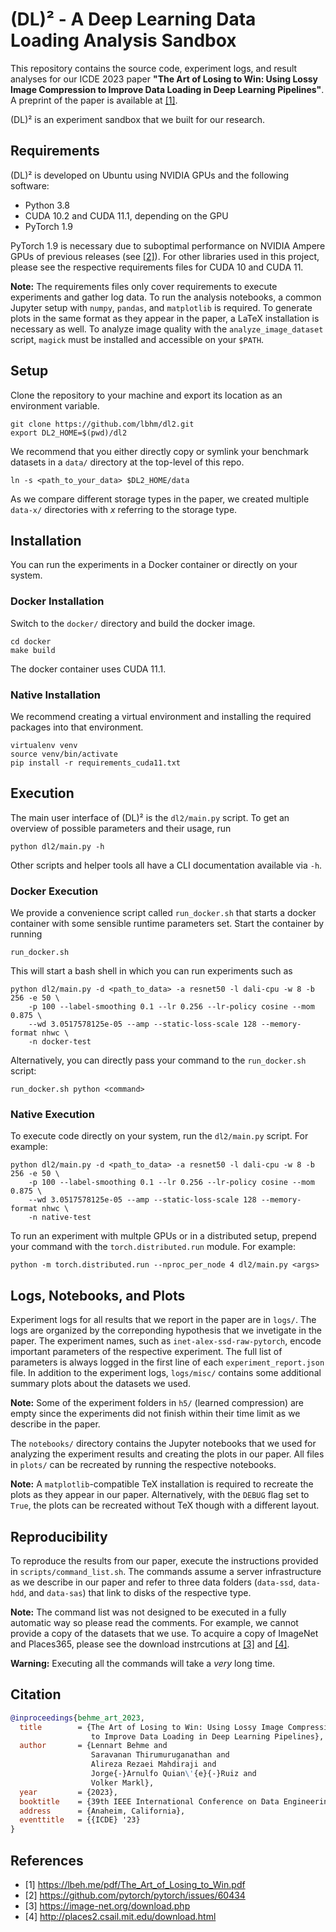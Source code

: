 # (DL)² - A Deep Learning Data Loading Analysis Sandbox

This repository contains the source code, experiment logs, and result analyses
for our ICDE 2023 paper **"The Art of Losing to Win: Using Lossy Image Compression
to Improve Data Loading in Deep Learning Pipelines"**. A preprint of the paper is
available at [[1]](https://lbeh.me/pdf/The_Art_of_Losing_to_Win.pdf).

(DL)² is an experiment sandbox that we built for our research.

## Requirements

(DL)² is developed on Ubuntu using NVIDIA GPUs and the following software:

* Python 3.8
* CUDA 10.2 and CUDA 11.1, depending on the GPU
* PyTorch 1.9

PyTorch 1.9 is necessary due to suboptimal performance on NVIDIA Ampere GPUs of
previous releases (see [[2]](https://github.com/pytorch/pytorch/issues/60434)).
For other libraries used in this project, please see the respective
requirements files for CUDA 10 and CUDA 11.

**Note:** The requirements files only cover requirements to execute experiments
and gather log data. To run the analysis notebooks, a common Jupyter setup
with `numpy`, `pandas`, and `matplotlib` is required. To generate plots in the
same format as they appear in the paper, a LaTeX installation is necessary as
well. To analyze image quality with the `analyze_image_dataset` script, `magick`
must be installed and accessible on your `$PATH`.

## Setup

Clone the repository to your machine and export its location as an
environment variable.

```shell
git clone https://github.com/lbhm/dl2.git
export DL2_HOME=$(pwd)/dl2
```

We recommend that you either directly copy or symlink your benchmark datasets
in a `data/` directory at the top-level of this repo.

```shell
ln -s <path_to_your_data> $DL2_HOME/data
```

As we compare different storage types in the paper, we created multiple `data-x/`
directories with *x* referring to the storage type.

## Installation

You can run the experiments in a Docker container or directly on your system.

### Docker Installation

Switch to the `docker/` directory and build the docker image.

```shell
cd docker
make build
```

The docker container uses CUDA 11.1.

### Native Installation

We recommend creating a virtual environment and installing the required
packages into that environment.

```shell
virtualenv venv
source venv/bin/activate
pip install -r requirements_cuda11.txt
```

## Execution

The main user interface of (DL)² is the `dl2/main.py` script. To get an overview
of possible parameters and their usage, run

```shell
python dl2/main.py -h
```

Other scripts and helper tools all have a CLI documentation available via `-h`.

### Docker Execution

We provide a convenience script called `run_docker.sh` that starts a docker
container with some sensible runtime parameters set. Start the container by
running

```shell
run_docker.sh
```

This will start a bash shell in which you can run experiments such as

```shell
python dl2/main.py -d <path_to_data> -a resnet50 -l dali-cpu -w 8 -b 256 -e 50 \
    -p 100 --label-smoothing 0.1 --lr 0.256 --lr-policy cosine --mom 0.875 \
    --wd 3.0517578125e-05 --amp --static-loss-scale 128 --memory-format nhwc \
    -n docker-test
```

Alternatively, you can directly pass your command to the `run_docker.sh` script:

```shell
run_docker.sh python <command>
```

### Native Execution

To execute code directly on your system, run the `dl2/main.py` script. For
example:

```shell
python dl2/main.py -d <path_to_data> -a resnet50 -l dali-cpu -w 8 -b 256 -e 50 \
    -p 100 --label-smoothing 0.1 --lr 0.256 --lr-policy cosine --mom 0.875 \
    --wd 3.0517578125e-05 --amp --static-loss-scale 128 --memory-format nhwc \
    -n native-test
```

To run an experiment with multple GPUs or in a distributed setup, prepend your
command with the `torch.distributed.run` module. For example:

```shell
python -m torch.distributed.run --nproc_per_node 4 dl2/main.py <args>
```

## Logs, Notebooks, and Plots

Experiment logs for all results that we report in the paper are in `logs/`. The
logs are organized by the correponding hypothesis that we invetigate in the paper.
The experiment names, such as `inet-alex-ssd-raw-pytorch`, encode important parameters
of the respective experiment. The full list of parameters is  always logged in
the first line of each `experiment_report.json` file. In addition to the experiment
logs, `logs/misc/` contains some additional summary plots about the datasets we
used.

**Note:** Some of the experiment folders in `h5/` (learned compression) are empty
since the experiments did not finish within their time limit as we describe in
the paper.

The `notebooks/` directory contains the Jupyter notebooks that we used for analyzing
the experiment results and creating the plots in our paper. All files in `plots/`
can be recreated by running the respective notebooks.

**Note:** A `matplotlib`-compatible TeX installation is required to recreate the
plots as they appear in our paper. Alternatively, with the `DEBUG` flag set to
`True`, the plots can be recreated without TeX though with a different layout.

## Reproducibility

To reproduce the results from our paper, execute the instructions provided in
`scripts/command_list.sh`. The commands assume a server infrastructure as we describe
in our paper and refer to three data folders (`data-ssd`, `data-hdd`, and `data-sas`)
that link to disks of the respective type.

**Note:** The command list was not designed to be executed in a fully automatic
way so please read the comments. For example, we cannot provide a copy of the datasets
that we use. To acquire a copy of ImageNet and Places365, please see the download
instrcutions at [[3]](https://image-net.org/download.php) and
[[4]](http://places2.csail.mit.edu/download.html).

**Warning:** Executing all the commands will take a *very* long time.

## Citation

```bibtex
@inproceedings{behme_art_2023,
  title        = {The Art of Losing to Win: Using Lossy Image Compression 
                  to Improve Data Loading in Deep Learning Pipelines},
  author       = {Lennart Behme and 
                  Saravanan Thirumuruganathan and 
                  Alireza Rezaei Mahdiraji and 
                  Jorge{-}Arnulfo Quian\'{e}{-}Ruiz and 
                  Volker Markl},
  year         = {2023},
  booktitle    = {39th IEEE International Conference on Data Engineering},
  address      = {Anaheim, California},
  eventtitle   = {{ICDE} '23}
}
```

## References

* [1] <https://lbeh.me/pdf/The_Art_of_Losing_to_Win.pdf>
* [2] <https://github.com/pytorch/pytorch/issues/60434>
* [3] <https://image-net.org/download.php>
* [4] <http://places2.csail.mit.edu/download.html>
